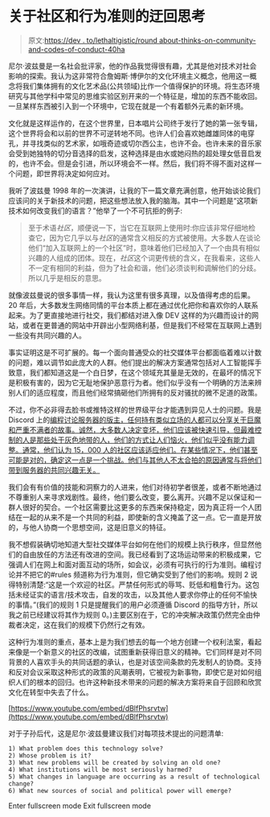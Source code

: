 # 关于社区和行为准则的迂回思考

> 原文:[https://dev . to/lethaltigistic/round about-thinks-on-community-and-codes-of-conduct-40ha](https://dev.to/lethargilistic/roundabout-thoughts-on-community-and-codes-of-conduct-40ha)

尼尔·波兹曼是一名社会批评家，他的作品我觉得很有趣，尤其是他对技术对社会影响的探索。我认为这非常符合詹姆斯·博伊尔的文化环境主义概念，他用这一概念将我们集体拥有的文化艺术品(公共领域)比作一个值得保护的环境。将生态环境研究与其他学科中常见的思维实验区别开来的一个特征是，增加的东西不能收回。一旦某样东西被引入到一个环境中，它现在就是一个有着额外元素的新环境。

文化就是这样运作的，在这个世界里，日本唱片公司终于发行了她的第一张专辑，这个世界将会和以前的世界不可逆转地不同。也许人们会喜欢她雌雄同体的电穿孔，并寻找类似的艺术家，如哦奇迹或切尔西公主，也许不会。也许未来的音乐家会受到她独特的切分音选择的启发，这种选择是由水或她闷热的超处理女低音启发的，也许不会。但是会引进，所以环境会不一样。然后，我们将不得不面对这样一个问题，即世界将决定如何应对。

我听了波兹曼 1998 年的一次演讲，让我的下一篇文章充满创意，他开始谈论我们应该问的关于新技术的问题，把这些想法放入我的脑海。其中一个问题是“这项新技术如何改变我们的语言？”他举了一个不可抗拒的例子:

> 至于术语*社区*，顺便说一下，当它在互联网上使用时:你应该非常仔细地检查它，因为它几乎以与*社区*的通常含义相反的方式被使用。大多数人在谈论他们“加入互联网上的一个社区”时，意味着他们已经加入了一个由具有相似兴趣的人组成的团体。现在，*社区*这个词更传统的含义，在我看来，这些人不一定有相同的利益，但为了社会和谐，他们必须谈判和调解他们的分歧。所以几乎是相反的意思。

就像波兹曼说的很多事情一样，我认为这里有很多真理，以及值得考虑的后果。20 年后，大多数发生网络同情的平台本质上都在通过优化把你和喜欢你的人联系起来。为了更直接地进行社交，我们都结对进入像 DEV 这样的为兴趣而设计的网站，或者在更普通的网站中开辟出小型网络利基，但是我们不经常在互联网上遇到一些没有共同兴趣的人。

事实证明这是不可扩展的。每一个面向普通受众的社交媒体平台都面临着难以计数的问题，难以调节如此庞大的人群。他们提出的解决方案通常包括对人工智能挥手致意，我们都知道这是一个白日梦，在这个领域充其量是无效的，在最坏的情况下是积极有害的，因为它无耻地保护恶意行为者。他们似乎没有一个明确的方法来辨别人们的适应程度，而且他们经常搞砸他们所拥有的反对骚扰的微不足道的政策。

不过，你不必非得去脸书或推特这样的世界级平台才能遇到异见人士的问题。我是 Discord 上的[编程讨论服务器的版主，任何持有类似立场的人都可以分享关于巨魔和严重不满者的故事。诚然，大多数人决定变坏，他们应该被快速引导，但最难控制的人是那些处于灰色地带的人，他们的方式让人们恼火，他们似乎没有能力调整。通常，他们认为 15，000 人的社区应该适应他们。在某些情况下，他们甚至可能是对的，确定这一点是一个挑战。他们与其他人不太合拍的原因通常与将他们带到服务器的共同兴趣无关。](https://invite.progdisc.club)

我们会有有价值的技能和洞察力的人进来，他们对待初学者很差，或者不断地通过不尊重别人来寻求戏剧性。最终，他们要么改变，要么离开。兴趣不足以保证和一群人很好的契合。一个社区需要比这更多的东西来保持稳定，因为真正将一个人团结在一起的从来不是一个共同的利益，即使新的含义掩盖了这一点。它一直是开放的，与他人协商一个思想空间，这是旧意义的特征。

我不想假装确切地知道大型社交媒体平台如何在他们的规模上执行秩序，但显然他们的自由放任的方法还有改进的空间。我已经看到了这场运动带来的积极成果，它强调人们在网上和面对面互动的场所，如会议，必须有可执行的行为准则。编程讨论并不把它的#rules 频道称为行为准则，但它确实受到了他们的影响。规则 2 说得特别清楚:“这是一个欢迎的社区。严禁任何形式的辱骂、贬低和粗鲁行为。这包括未经证实的语言/技术攻击，自发的攻击，以及其他人要求你停止的任何不愉快的事情。”(我们的规则 1 只是提醒我们的用户必须遵循 Discord 的指导方针，所以我之前已经建议将其作为规则 0。)主要区别在于，它的冲突解决政策仍然完全由仲裁者决定，这在我们的规模下仍然行之有效。

这种行为准则的重点，基本上是为我们想去的每一个地方创建一个权利法案，看起来像是一个新意义的社区的改编，试图重新获得旧意义的精神。它们同样是对不同背景的人喜欢手头的共同话题的承认，也是对该空间条款的先发制人的协商。支持和反对会议采取这种形式的政策的风潮表明，它被视为新事物，即使它是对如何组织人们的根本的回归。也许这种新技术带来的问题的解决方案将来自于回顾和欣赏文化在转型中失去了什么。

[https://www.youtube.com/embed/dBlfPhsrvtw](https://www.youtube.com/embed/dBlfPhsrvtw)

对于子孙后代，这是尼尔·波兹曼建议我们对每项技术提出的问题清单:

```
1) What problem does this technology solve?
2) Whose problem is it?
3) What new problems will be created by solving an old one?
4) What institutions will be most seriously harmed?
5) What changes in language are occurring as a result of technological change?
6) What new sources of social and political power will emerge? 
```

Enter fullscreen mode Exit fullscreen mode